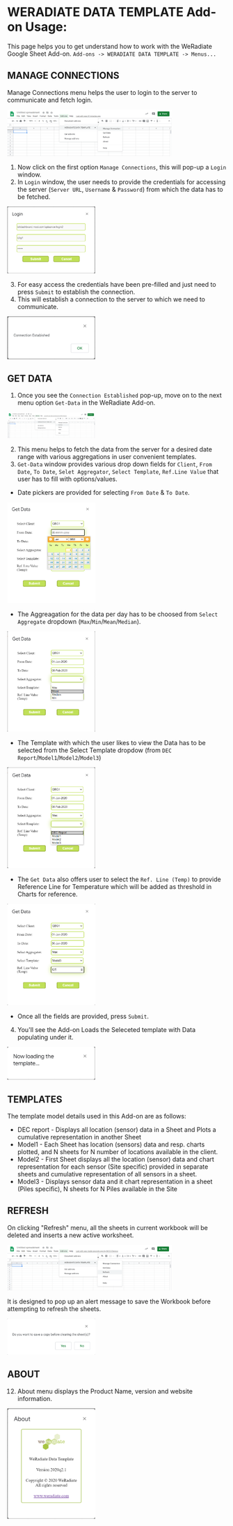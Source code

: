 # WERADIATE DATA TEMPLATE Add-on Usage:
This page helps you to get understand how to work with the WeRadiate Google Sheet Add-on.
`Add-ons -> WERADIATE DATA TEMPLATE -> Menus...`

## MANAGE CONNECTIONS
Manage Connections menu helps the user to login to the server to communicate and fetch login.

<img src="https://github.com/mukeshbharath/Add-on-test/blob/master/menu-mang-conn.png" width=75% height=75%>

1. Now click on the first option `Manage Connections`, this will pop-up a `Login` window.
2. In `Login` window, the user needs to provide the credentials for accessing the server (`Server URL`, `Username` & `Password`) from which the data has to be fetched.

<img src="https://github.com/mukeshbharath/Add-on-test/blob/master/mang-conn-login.png" width=40% height=25%>

3. For easy access the credentials have been pre-filled and just need to press `Submit` to establish the connection.
4. This will establish a connection to the server to which we need to communicate.

<img src="https://github.com/mukeshbharath/Add-on-test/blob/master/mang-conn-established.png" width=40% height=25%>

## GET DATA
1. Once you see the `Connection Established` pop-up, move on to the next menu option `Get-Data` in the WeRadiate Add-on.

<img src="https://github.com/mukeshbharath/Add-on-test/blob/master/menu-get-data.png" width=40% height=25%>

2. This menu helps to fetch the data from the server for a desired date range with various aggregations in user convenient templates.
3. `Get-Data` window provides various drop down fields for `Client`, `From Date`, `To Date`, `Selet Aggregator`, `Select Template`, `Ref.Line Value` that user has to fill with options/values.
  * Date pickers are provided for selecting `From Date` & `To Date`.

<img src="https://github.com/mukeshbharath/Add-on-test/blob/master/get-data-date.png" width=40% height=25%>

  * The Aggreagation for the data per day has to be choosed from `Select Aggregate` dropdown (`Max`/`Min`/`Mean`/`Median`).

<img src="https://github.com/mukeshbharath/Add-on-test/blob/master/get-data-aggr.png" width=40% height=25%>

  * The Template with which the user likes to view the Data has to be selected from the Select Template dropdow (from `DEC Report`/`Model1`/`Model2`/`Model3`)

<img src="https://github.com/mukeshbharath/Add-on-test/blob/master/get-data-template.png" width=40% height=25%>

  * The `Get Data` also offers user to select the `Ref. Line (Temp)` to provide Reference Line for Temperature which will be added as threshold in Charts for reference.

<img src="https://github.com/mukeshbharath/Add-on-test/blob/master/get-data-refLine.png" width=40% height=25%>

  * Once all the fields are provided, press `Submit`.
4. You'll see the Add-on Loads the Seleceted template with Data populating under it.

<img src="https://github.com/mukeshbharath/Add-on-test/blob/master/get-data-loading.png" width=40% height=25%>

## TEMPLATES
The template model details used in this Add-on are as follows:
  * DEC report - Displays all location (sensor) data in a Sheet and Plots a cumulative representation in another Sheet
  * Model1 - Each Sheet has location (sensors) data and resp. charts plotted, and N sheets for N number of locations available in the client.
  * Model2 - First Sheet displays all the location (sensor) data and chart representation for each sensor (Site specific) provided in separate sheets and cumulative representation of all sensors in a sheet.
  * Model3 - Displays sensor data and it chart representation in a sheet (Piles specific), N sheets for N Piles available in the Site
  
## REFRESH
On clicking "Refresh" menu, all the sheets in current workbook will be deleted and inserts a new active worksheet.

<img src="https://github.com/mukeshbharath/Add-on-test/blob/master/menu-refresh.png" width=75% height=75%>

It is designed to pop up an alert message to save the Workbook before attempting to refresh the sheets.

<img src="https://github.com/mukeshbharath/Add-on-test/blob/master/refresh-alert.png" width=40% height=25%>

## ABOUT
12. About menu displays the Product Name, version and website information.

<img src="https://github.com/mukeshbharath/Add-on-test/blob/master/about.png" width=40% height=25%>


